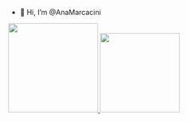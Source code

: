 - 👋 Hi, I’m @AnaMarcacini
<!--- - 👀 I’m interested in ...
- 🌱 I’m currently learning ...
- 💞️ I’m looking to collaborate on ...
- 📫 How to reach me ... --->

<!---
AnaMarcacini/AnaMarcacini is a ✨ special ✨ repository because its `README.md` (this file) appears on your GitHub profile.
You can click the Preview link to take a look at your changes.
--->


 <div>
  <a href="https://www.linkedin.com/in/ana-helena-marcacini-a06387178">
  <img height="180em" src="https://github-readme-stats.vercel.app/api?username=AnaMarcacini&show_icons=true&theme=dracula&include_all_commits=true&count_private=true"/>
  <img height="160em" src="https://github-readme-stats.vercel.app/api/top-langs/?username=AnaMarcacini&layout=compact&langs_count=7&theme=dracula"/>
</div>
